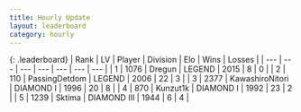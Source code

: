 ```yaml
---
title: Hourly Update
layout: leaderboard
category: hourly
---
```


{: .leaderboard}
| Rank | LV | Player | Division | Elo | Wins | Losses |
| --- | --- | --- | --- | --- | --- | --- |
| <span data-change="2">1</span> | 1076 | <span title="ID: 337810">Dregun</span> | LEGEND | <span data-change="28">2015</span> | <span data-change="2">8</span> | <span data-change="0">0</span> |
| <span data-change="0">2</span> | 110 | <span title="ID: 454837">PassingDetdom</span> | LEGEND | <span data-change="0">2006</span> | <span data-change="0">22</span> | <span data-change="0">3</span> |
| <span data-change="-2">3</span> | 2377 | <span title="ID: 164871">KawashiroNitori</span> | DIAMOND I | <span data-change="-16">1996</span> | <span data-change="1">20</span> | <span data-change="2">8</span> |
| <span data-change="0">4</span> | 870 | <span title="ID: 392407">Kunzut1k</span> | DIAMOND I | <span data-change="42">1992</span> | <span data-change="5">23</span> | <span data-change="1">2</span> |
| <span data-change="0">5</span> | 1239 | <span title="ID: 353063">Sktima</span> | DIAMOND III | <span data-change="0">1944</span> | <span data-change="0">6</span> | <span data-change="0">4</span> |